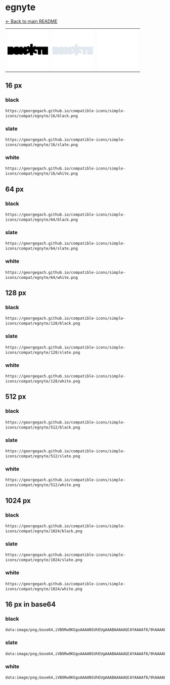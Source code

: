 # egnyte

[← Back to main README](../../README.md)

<table><tr>
  <td><img src="./128/black.png" width="128" alt="egnyte black icon" /></td>
  <td><img src="./128/slate.png" width="128" alt="egnyte slate icon" /></td>
  <td><img src="./128/white.png" width="128" alt="egnyte white icon" /></td>
</tr></table>

## 16 px

### black
```
https://georgegach.github.io/compatible-icons/simple-icons/compat/egnyte/16/black.png
```

### slate
```
https://georgegach.github.io/compatible-icons/simple-icons/compat/egnyte/16/slate.png
```

### white
```
https://georgegach.github.io/compatible-icons/simple-icons/compat/egnyte/16/white.png
```

## 64 px

### black
```
https://georgegach.github.io/compatible-icons/simple-icons/compat/egnyte/64/black.png
```

### slate
```
https://georgegach.github.io/compatible-icons/simple-icons/compat/egnyte/64/slate.png
```

### white
```
https://georgegach.github.io/compatible-icons/simple-icons/compat/egnyte/64/white.png
```

## 128 px

### black
```
https://georgegach.github.io/compatible-icons/simple-icons/compat/egnyte/128/black.png
```

### slate
```
https://georgegach.github.io/compatible-icons/simple-icons/compat/egnyte/128/slate.png
```

### white
```
https://georgegach.github.io/compatible-icons/simple-icons/compat/egnyte/128/white.png
```

## 512 px

### black
```
https://georgegach.github.io/compatible-icons/simple-icons/compat/egnyte/512/black.png
```

### slate
```
https://georgegach.github.io/compatible-icons/simple-icons/compat/egnyte/512/slate.png
```

### white
```
https://georgegach.github.io/compatible-icons/simple-icons/compat/egnyte/512/white.png
```

## 1024 px

### black
```
https://georgegach.github.io/compatible-icons/simple-icons/compat/egnyte/1024/black.png
```

### slate
```
https://georgegach.github.io/compatible-icons/simple-icons/compat/egnyte/1024/slate.png
```

### white
```
https://georgegach.github.io/compatible-icons/simple-icons/compat/egnyte/1024/white.png
```

## 16 px in base64

### black
```
data:image/png;base64,iVBORw0KGgoAAAANSUhEUgAAABAAAAAQCAYAAAAf8/9hAAAABmJLR0QA/wD/AP+gvaeTAAAAkElEQVQ4je3QuQkCARAF0OeVGdiBaGQLhnZhPXZgITZgGUZipCAKYqLgrbsms7AgIpsY7Yfh/2HuocTf0PsWqKAbeo02NmjhhCY6mGKALWp4oJE1ScP2SHAO3uEa+hV8wTNXk+Yb3HI6CV7hGP4Bw9CTLLeaO2cRwSXumMfkcZw6Qj22mP342cef+kUKShTEGyHELUwO4LPMAAAAAElFTkSuQmCC
```

### slate
```
data:image/png;base64,iVBORw0KGgoAAAANSUhEUgAAABAAAAAQCAYAAAAf8/9hAAAABmJLR0QA/wD/AP+gvaeTAAAAzklEQVQ4je2OPUoDYQBE33w/QUGjCKklVl7B0qN4FW/gRTyAx7ASG6OExIUIYU2IJrvf2BhTiWJhldfOvGFgy//wMKpPv8v0WE1PAGaTg2G3Vx/nshitUjpsYpznedkrndyn+CbA+bKUcYyKqWlXTYoZQE/PU39uvdg+kngDdgQToy64AxiQzbukDI7rB8GbN/sSAnYBit3DroxngIxfU9KF7YC5XntBX77vBcVmYLME3SFawRUgKV6W0ibJCwXdbrwfsK1hVZ/9tr/lD3wAUYhY5iW6MzkAAAAASUVORK5CYII=
```

### white
```
data:image/png;base64,iVBORw0KGgoAAAANSUhEUgAAABAAAAAQCAYAAAAf8/9hAAAABmJLR0QA/wD/AP+gvaeTAAAAnUlEQVQ4je3QO2qCYRSE4ef3hoKKBKxFK7dg6VLcijtwIy7AZaQKqSwkQdBKxRt6bD4hYARtrHyrc5thOLx5DRHRvbfLIqKT6hla+EEDG1TRxgR9/CKPI4pXg0gGS3xghzIWqKOEQIZ9EuavCXJ/0tTSUSX1TcyxTvMVBkkz/s/gG2dMccAXThglgyEK2OLz3k9uiIgsInoPC948zwW4ACfxv6pK3AAAAABJRU5ErkJggg==
```

